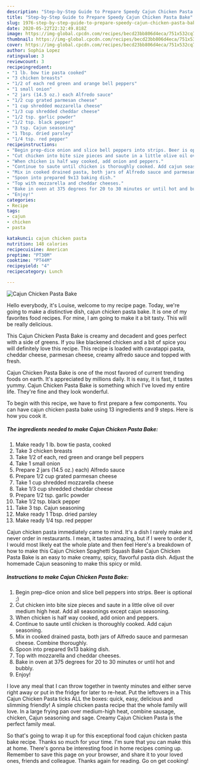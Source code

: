 ```yaml
---
description: "Step-by-Step Guide to Prepare Speedy Cajun Chicken Pasta Bake"
title: "Step-by-Step Guide to Prepare Speedy Cajun Chicken Pasta Bake"
slug: 1976-step-by-step-guide-to-prepare-speedy-cajun-chicken-pasta-bake
date: 2020-05-22T22:32:49.818Z
image: https://img-global.cpcdn.com/recipes/becd23bb806d4eca/751x532cq70/cajun-chicken-pasta-bake-recipe-main-photo.jpg
thumbnail: https://img-global.cpcdn.com/recipes/becd23bb806d4eca/751x532cq70/cajun-chicken-pasta-bake-recipe-main-photo.jpg
cover: https://img-global.cpcdn.com/recipes/becd23bb806d4eca/751x532cq70/cajun-chicken-pasta-bake-recipe-main-photo.jpg
author: Sophia Lopez
ratingvalue: 3
reviewcount: 3
recipeingredient:
- "1 lb. bow tie pasta cooked"
- "3 chicken breasts"
- "1/2 of each red green and orange bell peppers"
- "1 small onion"
- "2 jars (14.5 oz.) each Alfredo sauce"
- "1/2 cup grated parmesan cheese"
- "1 cup shredded mozzarella cheese"
- "1/3 cup shredded cheddar cheese"
- "1/2 tsp. garlic powder"
- "1/2 tsp. black pepper"
- "3 tsp. Cajun seasoning"
- "1 Tbsp. dried parsley"
- "1/4 tsp. red pepper"
recipeinstructions:
- "Begin prep-dice onion and slice bell peppers into strips. Beer is optional ;)"
- "Cut chicken into bite size pieces and saute in a little olive oil over medium high heat. Add all seasonings except cajun seasoning."
- "When chicken is half way cooked, add onion and peppers."
- "Continue to saute until chicken is thoroughly cooked. Add cajun seasoning."
- "Mix in cooked drained pasta, both jars of Alfredo sauce and parmesan cheese. Combine thoroughly."
- "Spoon into prepared 9x13 baking dish."
- "Top with mozzarella and cheddar cheeses."
- "Bake in oven at 375 degrees for 20 to 30 minutes or until hot and bubbly."
- "Enjoy!"
categories:
- Recipe
tags:
- cajun
- chicken
- pasta

katakunci: cajun chicken pasta 
nutrition: 148 calories
recipecuisine: American
preptime: "PT30M"
cooktime: "PT44M"
recipeyield: "4"
recipecategory: Lunch

---
```



![Cajun Chicken Pasta Bake](https://img-global.cpcdn.com/recipes/becd23bb806d4eca/751x532cq70/cajun-chicken-pasta-bake-recipe-main-photo.jpg)

Hello everybody, it's Louise, welcome to my recipe page. Today, we're going to make a distinctive dish, cajun chicken pasta bake. It is one of my favorites food recipes. For mine, I am going to make it a bit tasty. This will be really delicious.

This Cajun Chicken Pasta Bake is creamy and decadent and goes perfect with a side of greens. If you like blackened chicken and a bit of spice you will definitely love this recipe. This recipe is loaded with cavatappi pasta, cheddar cheese, parmesan cheese, creamy alfredo sauce and topped with fresh.

Cajun Chicken Pasta Bake is one of the most favored of current trending foods on earth. It's appreciated by millions daily. It is easy, it is fast, it tastes yummy. Cajun Chicken Pasta Bake is something which I've loved my entire life. They're fine and they look wonderful.


To begin with this recipe, we have to first prepare a few components. You can have cajun chicken pasta bake using 13 ingredients and 9 steps. Here is how you cook it.

<!--inarticleads1-->

##### The ingredients needed to make Cajun Chicken Pasta Bake:

1. Make ready 1 lb. bow tie pasta, cooked
1. Take 3 chicken breasts
1. Take 1/2 of each, red green and orange bell peppers
1. Take 1 small onion
1. Prepare 2 jars (14.5 oz.) each) Alfredo sauce
1. Prepare 1/2 cup grated parmesan cheese
1. Take 1 cup shredded mozzarella cheese
1. Take 1/3 cup shredded cheddar cheese
1. Prepare 1/2 tsp. garlic powder
1. Take 1/2 tsp. black pepper
1. Take 3 tsp. Cajun seasoning
1. Make ready 1 Tbsp. dried parsley
1. Make ready 1/4 tsp. red pepper


Cajun chicken pasta immediately came to mind. It&#39;s a dish I rarely make and never order in restaurants. I mean, it tastes amazing, but if I were to order it, I would most likely eat the whole plate and then feel Here&#39;s a breakdown of how to make this Cajun Chicken Spaghetti Squash Bake Cajun Chicken Pasta Bake is an easy to make creamy, spicy, flavorful pasta dish. Adjust the homemade Cajun seasoning to make this spicy or mild. 

<!--inarticleads2-->

##### Instructions to make Cajun Chicken Pasta Bake:

1. Begin prep-dice onion and slice bell peppers into strips. Beer is optional ;)
1. Cut chicken into bite size pieces and saute in a little olive oil over medium high heat. Add all seasonings except cajun seasoning.
1. When chicken is half way cooked, add onion and peppers.
1. Continue to saute until chicken is thoroughly cooked. Add cajun seasoning.
1. Mix in cooked drained pasta, both jars of Alfredo sauce and parmesan cheese. Combine thoroughly.
1. Spoon into prepared 9x13 baking dish.
1. Top with mozzarella and cheddar cheeses.
1. Bake in oven at 375 degrees for 20 to 30 minutes or until hot and bubbly.
1. Enjoy!


I love any meal that I can throw together in twenty minutes and either serve right away or put in the fridge for later to re-heat. Put the leftovers in a This Cajun Chicken Pasta ticks ALL the boxes: quick, easy, delicious and slimming friendly! A simple chicken pasta recipe that the whole family will love. In a large frying pan over medium-high heat, combine sausage, chicken, Cajun seasoning and sage. Creamy Cajun Chicken Pasta is the perfect family meal. 

So that's going to wrap it up for this exceptional food cajun chicken pasta bake recipe. Thanks so much for your time. I'm sure that you can make this at home. There's gonna be interesting food in home recipes coming up. Remember to save this page on your browser, and share it to your loved ones, friends and colleague. Thanks again for reading. Go on get cooking!

